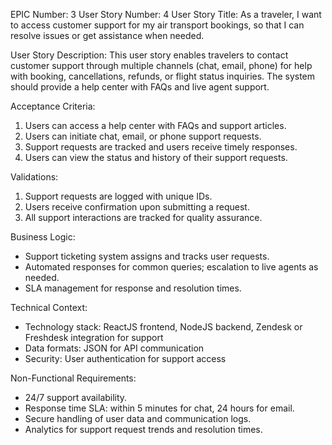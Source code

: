 EPIC Number: 3
User Story Number: 4
User Story Title: As a traveler, I want to access customer support for my air transport bookings, so that I can resolve issues or get assistance when needed.

User Story Description: This user story enables travelers to contact customer support through multiple channels (chat, email, phone) for help with booking, cancellations, refunds, or flight status inquiries. The system should provide a help center with FAQs and live agent support.

Acceptance Criteria:
1. Users can access a help center with FAQs and support articles.
2. Users can initiate chat, email, or phone support requests.
3. Support requests are tracked and users receive timely responses.
4. Users can view the status and history of their support requests.

Validations:
1. Support requests are logged with unique IDs.
2. Users receive confirmation upon submitting a request.
3. All support interactions are tracked for quality assurance.

Business Logic:
- Support ticketing system assigns and tracks user requests.
- Automated responses for common queries; escalation to live agents as needed.
- SLA management for response and resolution times.

Technical Context:
- Technology stack: ReactJS frontend, NodeJS backend, Zendesk or Freshdesk integration for support
- Data formats: JSON for API communication
- Security: User authentication for support access

Non-Functional Requirements:
- 24/7 support availability.
- Response time SLA: within 5 minutes for chat, 24 hours for email.
- Secure handling of user data and communication logs.
- Analytics for support request trends and resolution times.
